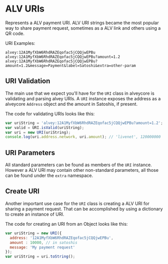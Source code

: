 # ALV URIs
Represents a ALV payment URI. ALV URI strings became the most popular way to share payment request, sometimes as a ALV link and others using a QR code.

URI Examples:

```
alvey:12A1MyfXbW6RhdRAZEqofac5jCQQjwEPBu
alvey:12A1MyfXbW6RhdRAZEqofac5jCQQjwEPBu?amount=1.2
alvey:12A1MyfXbW6RhdRAZEqofac5jCQQjwEPBu?amount=1.2&message=Payment&label=Satoshi&extra=other-param
```

## URI Validation
The main use that we expect you'll have for the `URI` class in alveycore is validating and parsing alvey URIs. A `URI` instance exposes the address as a alveycore `Address` object and the amount in Satoshis, if present.

The code for validating URIs looks like this:

```javascript
var uriString = 'alvey:12A1MyfXbW6RhdRAZEqofac5jCQQjwEPBu?amount=1.2';
var valid = URI.isValid(uriString);
var uri = new URI(uriString);
console.log(uri.address.network, uri.amount); // 'livenet', 120000000
```

## URI Parameters
All standard parameters can be found as members of the `URI` instance. However a ALV URI may contain other non-standard parameters, all those can be found under the `extra` namespace.

## Create URI
Another important use case for the `URI` class is creating a ALV URI for sharing a payment request. That can be accomplished by using a dictionary to create an instance of URI.

The code for creating an URI from an Object looks like this:

```javascript
var uriString = new URI({
  address: '12A1MyfXbW6RhdRAZEqofac5jCQQjwEPBu',
  amount : 10000, // in satoshis
  message: 'My payment request'
});
var uriString = uri.toString();
```
